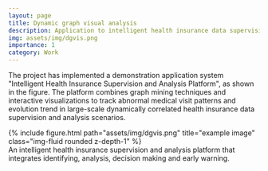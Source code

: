 ```yaml
---
layout: page
title: Dynamic graph visual analysis
description: Application to intelligent health insurance data supervision
img: assets/img/dgvis.png
importance: 1
category: Work
---
```


The project has implemented a demonstration application system "Intelligent Health Insurance Supervision and Analysis Platform", as shown in the figure. The platform combines graph mining techniques and interactive visualizations to track abnormal medical visit patterns and evolution trend in large-scale dynamically correlated health insurance data supervision and analysis scenarios.

<div class="row">
    <div class="col-sm mt-3 mt-md-0">
        {% include figure.html path="assets/img/dgvis.png" title="example image" class="img-fluid rounded z-depth-1" %}
    </div>
</div>
<div class="caption">
    An intelligent health insurance supervision and analysis platform that integrates identifying, analysis, decision making and early warning.
</div>
